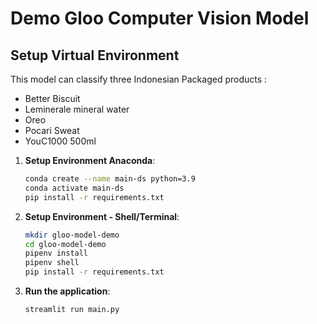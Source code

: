 # Demo Gloo Computer Vision Model
## Setup Virtual Environment

This model can classify three Indonesian Packaged products : 

- Better Biscuit
- Leminerale mineral water
- Oreo
- Pocari Sweat
- YouC1000 500ml

1. **Setup Environment Anaconda**:
    ```bash
    conda create --name main-ds python=3.9
    conda activate main-ds
    pip install -r requirements.txt
    ```

2. **Setup Environment - Shell/Terminal**:
    ```bash
    mkdir gloo-model-demo
    cd gloo-model-demo
    pipenv install
    pipenv shell
    pip install -r requirements.txt
    ```

3. **Run the application**:
    ```bash
    streamlit run main.py
    ```
